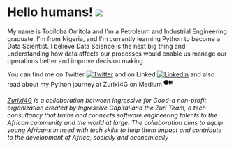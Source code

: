 # Hello humans! <img src="https://raw.githubusercontent.com/MartinHeinz/MartinHeinz/master/wave.gif" width="30px">

My name is Tobiloba Omitola and I'm a Petroleum and Industrial Engineering graduate. I'm from Nigeria, and I'm currently learning Python to become a Data Scientist. 
I believe Data Science is the next big thing and understanding how data affects our processes would enable us manage our operations better and improve decision making.  

You can find me on Twitter [![Twitter][1.2]][1] and on Linked [![LinkedIn][3.2]][3] and also read about my Python journey at ZurixI4G on Medium [![Medium][4.1]][4] 

###### _[ZurixI4G](https://training.zuri.team/) is a collaboration between Ingressive for Good-a non-profit organization created by Ingressive Capital and the Zuri Team, a tech consultancy that trains and connects software engineering talents to the African community and the world at large. The collaboration aims to equip young Africans in need with tech skills to help them impact and contribute to the development of Africa, socially and economically_ 


<!-- Icons -->

<!-- icons with padding -->

[1.1]: http://i.imgur.com/tXSoThF.png (twitter icon)
[2.1]: http://i.imgur.com/0o48UoR.png (github icon)
[4.1]: https://raw.githubusercontent.com/tboyomit/tboyomit/main/medium%20logo%2020by20.png

<!-- icons without padding -->

[1.2]: http://i.imgur.com/wWzX9uB.png (twitter icon)
[2.2]: http://i.imgur.com/9I6NRUm.png (github icon)
[3.2]: https://raw.githubusercontent.com/MartinHeinz/MartinHeinz/master/linkedin-3-16.png (LinkedIn icon)

<!-- Links to your social media accounts -->

[1]: https://twitter.com/tboyomit
[2]: https://github.com/tboyomit
[3]: https://linkedin.com/in/oluwatobiloba-omitola
[4]: https://medium.com/@tboyomit

<!---
tboyomit/tboyomit is a ✨ special ✨ repository because its `README.md` (this file) appears on your GitHub profile.
You can click the Preview link to take a look at your changes.
--->
